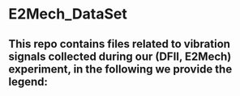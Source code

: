 # E2Mech_DataSet

This repo contains files related to vibration signals collected during our (DFII, E2Mech) experiment, in the following we provide the legend:
-
